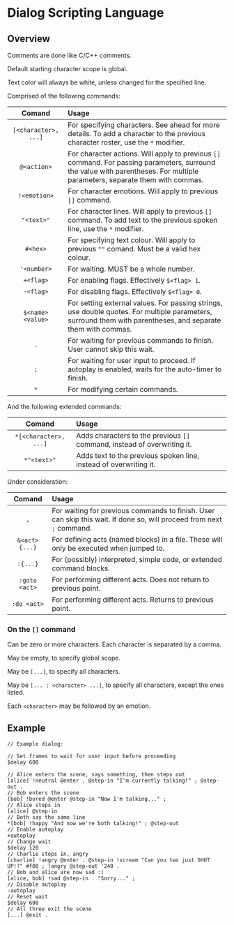 # Dialog Scripting Language

## Overview

Comments are done like C/C++ comments.

Default starting character scope is global.

Text color will always be white, unless changed for the specified line.

Comprised of the following commands:

| Comand | Usage |
|:-:|:-|
| `[<character>, ...]` | For specifying characters. See ahead for more details. To add a character to the previous character roster, use the `*` modifier. |
| `@<action>` | For character actions. Will apply to previous `[]` command. For passing parameters, surround the value with parentheses. For multiple parameters, separate them with commas. |
| `!<emotion>` | For character emotions. Will apply to previous `[]` command. |
| `"<text>"` | For character lines. Will apply to previous `[]` command. To add text to the previous spoken line, use the `*` modifier. |
| `#<hex>` | For specifying text colour. Will apply to previous `""` comand. Must be a valid hex colour. |
| `'<number>` | For waiting. MUST be a whole number. |
| `+<flag>` | For enabling flags. Effectively `$<flag> 1`. |
| `-<flag>` | For disabling flags. Effectively `$<flag> 0`. |
| `$<name> <value>` | For setting external values. For passing strings, use double quotes. For multiple parameters, surround them with parentheses, and separate them with commas.  |
| `.` | For waiting for previous commands to finish. User cannot skip this wait. |
| `;` | For waiting for user input to proceed. If autoplay is enabled, waits for the auto-timer to finish. |
| `*` | For modifying certain commands. |

And the following extended commands:

| Comand | Usage |
|:-:|:-|
|`*[<character>, ...]`| Adds characters to the previous `[]` command, instead of overwriting it. |
|`*"<text>"`| Adds text to the previous spoken line, instead of overwriting it. |

Under consideration:

| Comand | Usage |
|:-:|:-|
| `,` | For waiting for previous commands to finish. User can skip this wait. If done so, will proceed from next `;` command. |
| `&<act> {...}` | For defining acts (named blocks) in a file. These will only be executed when jumped to. |
| `:{...}` | For (possibly) interpreted, simple code, or extended command blocks. |
| `:goto <act>` | For performing different acts. Does not return to previous point. |
| `:do <act>` | For performing different acts. Returns to previous point. |

### On the `[]` command

Can be zero or more characters. Each character is separated by a comma.

May be empty, to specify global scope.

May be `[...]`, to specify all characters.

May be `[... : <character> ...]`, to specify all characters, except the ones listed.

Each `<character>` may be followed by an emotion.

## Example

```
// Example dialog:

// Set frames to wait for user input before proceeding
$delay 600

// Alice enters the scene, says something, then steps out
[alice] !neutral @enter . @step-in "I'm currently talking!" ; @step-out .
// Bob enters the scene
[bob] !bored @enter @step-in "Now I'm talking..." ;
// Alice steps in
[alice] @step-in
// Both say the same line
*[bob] !happy "And now we're both talking!" ; @step-out
// Enable autoplay
+autoplay
// Change wait
$delay 120
// Charlie steps in, angry
[charlie] !angry @enter . @step-in !scream "Can you two just SHUT UP!?" #f00 ; !angry @step-out '240 .
// Bob and alice are now sad :(
[alice, bob] !sad @step-in . "Sorry..." ;
// Disable autoplay
-autoplay
// Reset wait
$delay 600
// All three exit the scene
[...] @exit .

```